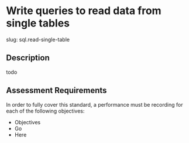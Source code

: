 
# Write queries to read data from single tables

slug: sql.read-single-table

## Description
todo

## Assessment Requirements
In order to fully cover this standard, a performance must be recording for each of the following objectives:

- Objectives
- Go
- Here
